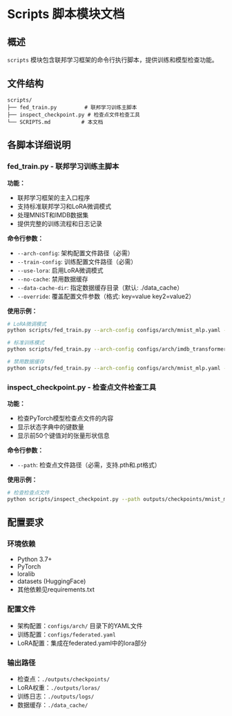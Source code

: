 # Scripts 脚本模块文档

## 概述

`scripts` 模块包含联邦学习框架的命令行执行脚本，提供训练和模型检查功能。

## 文件结构

```
scripts/
├── fed_train.py         # 联邦学习训练主脚本
├── inspect_checkpoint.py # 检查点文件检查工具
└── SCRIPTS.md          # 本文档
```

## 各脚本详细说明

### fed_train.py - 联邦学习训练主脚本

**功能：**
- 联邦学习框架的主入口程序
- 支持标准联邦学习和LoRA微调模式
- 处理MNIST和IMDB数据集
- 提供完整的训练流程和日志记录

**命令行参数：**
- `--arch-config`: 架构配置文件路径（必需）
- `--train-config`: 训练配置文件路径（必需）
- `--use-lora`: 启用LoRA微调模式
- `--no-cache`: 禁用数据缓存
- `--data-cache-dir`: 指定数据缓存目录（默认: ./data_cache）
- `--override`: 覆盖配置文件参数（格式: key=value key2=value2）

**使用示例：**
```bash
# LoRA微调模式
python scripts/fed_train.py --arch-config configs/arch/mnist_mlp.yaml --train-config configs/federated.yaml --use-lora

# 标准训练模式
python scripts/fed_train.py --arch-config configs/arch/imdb_transformer.yaml --train-config configs/federated.yaml

# 禁用数据缓存
python scripts/fed_train.py --arch-config configs/arch/mnist_mlp.yaml --train-config configs/federated.yaml --no-cache
```

### inspect_checkpoint.py - 检查点文件检查工具

**功能：**
- 检查PyTorch模型检查点文件的内容
- 显示状态字典中的键数量
- 显示前50个键值对的张量形状信息

**命令行参数：**
- `--path`: 检查点文件路径（必需，支持.pth和.pt格式）

**使用示例：**
```bash
# 检查检查点文件
python scripts/inspect_checkpoint.py --path outputs/checkpoints/mnist_mlp_20241201_120000/server/round_5.pth
```
## 配置要求

### 环境依赖
- Python 3.7+
- PyTorch
- loralib
- datasets (HuggingFace)
- 其他依赖见requirements.txt

### 配置文件
- 架构配置：`configs/arch/` 目录下的YAML文件
- 训练配置：`configs/federated.yaml`
- LoRA配置：集成在federated.yaml中的lora部分

### 输出路径
- 检查点：`./outputs/checkpoints/`
- LoRA权重：`./outputs/loras/`
- 训练日志：`./outputs/logs/`
- 数据缓存：`./data_cache/`
